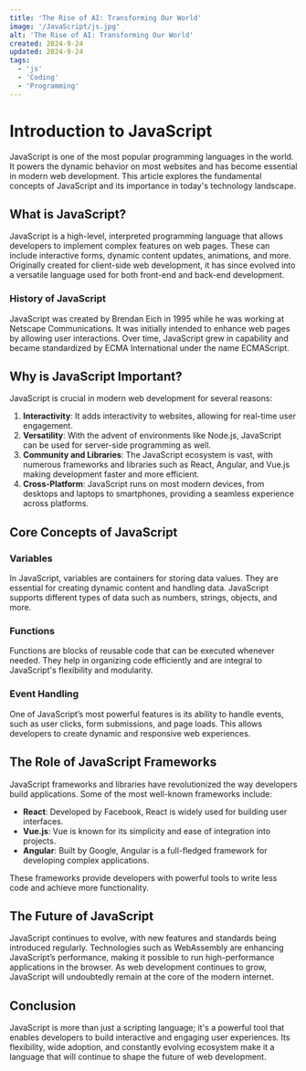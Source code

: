 ```yaml
---
title: 'The Rise of AI: Transforming Our World'
image: '/JavaScript/js.jpg'
alt: 'The Rise of AI: Transforming Our World'
created: 2024-9-24
updated: 2024-9-24
tags:
  - 'js'
  - 'Coding'
  - 'Programming'
---
```


# Introduction to JavaScript

JavaScript is one of the most popular programming languages in the world. It powers the dynamic behavior on most websites and has become essential in modern web development. This article explores the fundamental concepts of JavaScript and its importance in today's technology landscape.

## What is JavaScript?

JavaScript is a high-level, interpreted programming language that allows developers to implement complex features on web pages. These can include interactive forms, dynamic content updates, animations, and more. Originally created for client-side web development, it has since evolved into a versatile language used for both front-end and back-end development.

### History of JavaScript

JavaScript was created by Brendan Eich in 1995 while he was working at Netscape Communications. It was initially intended to enhance web pages by allowing user interactions. Over time, JavaScript grew in capability and became standardized by ECMA International under the name ECMAScript.

## Why is JavaScript Important?

JavaScript is crucial in modern web development for several reasons:

1. **Interactivity**: It adds interactivity to websites, allowing for real-time user engagement.
2. **Versatility**: With the advent of environments like Node.js, JavaScript can be used for server-side programming as well.
3. **Community and Libraries**: The JavaScript ecosystem is vast, with numerous frameworks and libraries such as React, Angular, and Vue.js making development faster and more efficient.
4. **Cross-Platform**: JavaScript runs on most modern devices, from desktops and laptops to smartphones, providing a seamless experience across platforms.

## Core Concepts of JavaScript

### Variables

In JavaScript, variables are containers for storing data values. They are essential for creating dynamic content and handling data. JavaScript supports different types of data such as numbers, strings, objects, and more.

### Functions

Functions are blocks of reusable code that can be executed whenever needed. They help in organizing code efficiently and are integral to JavaScript's flexibility and modularity.

### Event Handling

One of JavaScript’s most powerful features is its ability to handle events, such as user clicks, form submissions, and page loads. This allows developers to create dynamic and responsive web experiences.

## The Role of JavaScript Frameworks

JavaScript frameworks and libraries have revolutionized the way developers build applications. Some of the most well-known frameworks include:

- **React**: Developed by Facebook, React is widely used for building user interfaces.
- **Vue.js**: Vue is known for its simplicity and ease of integration into projects.
- **Angular**: Built by Google, Angular is a full-fledged framework for developing complex applications.

These frameworks provide developers with powerful tools to write less code and achieve more functionality.

## The Future of JavaScript

JavaScript continues to evolve, with new features and standards being introduced regularly. Technologies such as WebAssembly are enhancing JavaScript’s performance, making it possible to run high-performance applications in the browser. As web development continues to grow, JavaScript will undoubtedly remain at the core of the modern internet.

## Conclusion

JavaScript is more than just a scripting language; it's a powerful tool that enables developers to build interactive and engaging user experiences. Its flexibility, wide adoption, and constantly evolving ecosystem make it a language that will continue to shape the future of web development.
